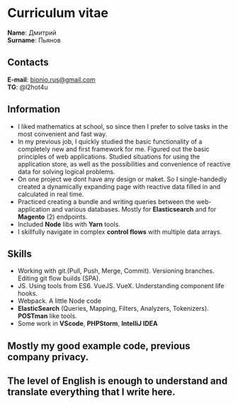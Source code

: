 # Curriculum vitae
**Name**: Дмитрий <br>
**Surname**: Пьянов <br>

## Contacts
**E-mail**: bionio.rus@gmail.com <br>
**TG**: @l2hot4u <br>

## Information
* I liked mathematics at school, so since then I prefer to solve tasks in the most convenient and fast way.
* In my previous job, I quickly studied the basic functionality of a completely new and first framework for me. Figured out the basic principles of web applications. Studied situations for using the application store, as well as the possibilities and convenience of reactive data for solving logical problems.
* On one project we dont have any design or maket. So I single-handedly created a dynamically expanding page with reactive data filled in and calculated in real time.
* Practiced creating a bundle and writing queries between the web-application and various databases. Mostly for **Elasticsearch** and for **Magento** (2) endpoints.
* Included **Node** libs with **Yarn** tools.
* I skillfully navigate in complex **control flows** with multiple data arrays.

## Skills
* Working with git.(Pull, Push, Merge, Commit). Versioning branches. Editing git flow builds (SPA).
* JS. Using tools from ES6. VueJS. VueX. Understanding component life hooks.
* Webpack. A little Node code
* **ElasticSearch** (Queries, Mapping, Filters, Analyzers, Tokenizers). **POSTman** like tools.
* Some work in **VScode**, **PHPStorm**, **IntelliJ IDEA**

## Mostly my good example code, previous company privacy.

## The level of English is enough to understand and translate everything that I write here.
